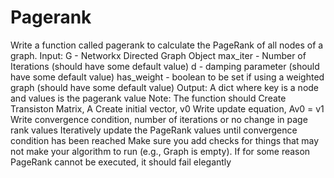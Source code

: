 # Pagerank
Write a function called pagerank to calculate the PageRank of all nodes of a graph.  Input:  G - Networkx Directed Graph Object max_iter - Number of Iterations (should have some default value) d - damping parameter (should have some default value) has_weight - boolean to be set if using a weighted graph (should have some default value) Output: A dict where key is a node and values is the pagerank value  Note:  The function should Create Transiston Matrix, A Create initial vector, v0 Write update equation, Av0 = v1 Write convergence condition, number of iterations or no change in page rank values Iteratively update the PageRank values until convergence condition has been reached Make sure you add checks for things that may not make your algorithm to run (e.g., Graph is empty). If for some reason PageRank cannot be executed, it should fail elegantly
